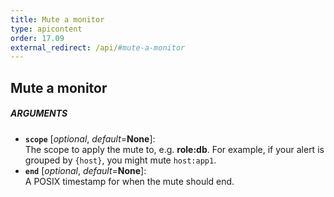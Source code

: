 ```yaml
---
title: Mute a monitor
type: apicontent
order: 17.09
external_redirect: /api/#mute-a-monitor
---
```


## Mute a monitor

##### ARGUMENTS
* **`scope`** [*optional*, *default*=**None**]:  
    The scope to apply the mute to, e.g. **role:db**.
    For example, if your alert is grouped by `{host}`, you might mute `host:app1`.
* **`end`** [*optional*, *default*=**None**]:  
    A POSIX timestamp for when the mute should end.

